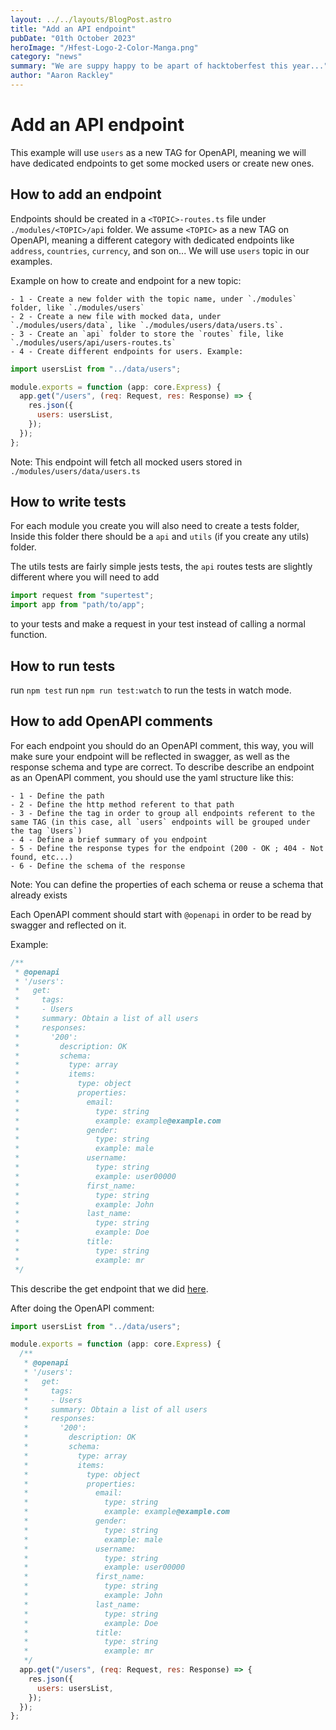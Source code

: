 ```yaml
---
layout: ../../layouts/BlogPost.astro
title: "Add an API endpoint"
pubDate: "01th October 2023"
heroImage: "/Hfest-Logo-2-Color-Manga.png"
category: "news"
summary: "We are suppy happy to be apart of hacktoberfest this year..."
author: "Aaron Rackley"
---
```


Add an API endpoint
===================

This example will use `users` as a new TAG for OpenAPI, meaning we will have dedicated endpoints to get some mocked users or create new ones.

How to add an endpoint
----------------------

Endpoints should be created in a `<TOPIC>-routes.ts` file under `./modules/<TOPIC>/api` folder.
We assume `<TOPIC>` as a new TAG on OpenAPI, meaning a different category with dedicated endpoints like `address`, `countries`, `currency`, and son on... We will use `users` topic in our examples.

Example on how to create and endpoint for a new topic:

    - 1 - Create a new folder with the topic name, under `./modules` folder, like `./modules/users`
    - 2 - Create a new file with mocked data, under `./modules/users/data`, like `./modules/users/data/users.ts`.
    - 3 - Create an `api` folder to store the `routes` file, like `./modules/users/api/users-routes.ts`
    - 4 - Create different endpoints for users. Example:

```javascript
import usersList from "../data/users";

module.exports = function (app: core.Express) {
  app.get("/users", (req: Request, res: Response) => {
    res.json({
      users: usersList,
    });
  });
};
```

Note: This endpoint will fetch all mocked users stored in `./modules/users/data/users.ts`

How to write tests
----------------------

For each module you create you will also need to create a tests folder, Inside this folder there should be a `api` and `utils`
(if you create any utils) folder.

The utils tests are fairly simple jests tests, the `api` routes tests are slightly different where you will need to add

```javascript
import request from "supertest";
import app from "path/to/app";
```

to your tests and make a request in your test instead of calling a normal function.

How to run tests
----------------------

run `npm test`
run `npm run test:watch` to run the tests in watch mode.

How to add OpenAPI comments
----------------------

For each endpoint you should do an OpenAPI comment, this way, you will make sure your endpoint will be reflected in swagger, as well as the response schema and type are correct.
To describe describe an endpoint as an OpenAPI comment, you should use the yaml structure like this:

    - 1 - Define the path
    - 2 - Define the http method referent to that path
    - 3 - Define the tag in order to group all endpoints referent to the same TAG (in this case, all `users` endpoints will be grouped under the tag `Users`)
    - 4 - Define a brief summary of you endpoint
    - 5 - Define the response types for the endpoint (200 - OK ; 404 - Not found, etc...)
    - 6 - Define the schema of the response

Note: You can define the properties of each schema or reuse a schema that already exists

Each OpenAPI comment should start with `@openapi` in order to be read by swagger and reflected on it.

Example:

```javascript
/**
 * @openapi
 * '/users':
 *   get:
 *     tags:
 *     - Users
 *     summary: Obtain a list of all users
 *     responses:
 *       '200':
 *         description: OK
 *         schema:
 *           type: array
 *           items:
 *             type: object
 *             properties:
 *               email:
 *                 type: string
 *                 example: example@example.com
 *               gender:
 *                 type: string
 *                 example: male
 *               username:
 *                 type: string
 *                 example: user00000
 *               first_name:
 *                 type: string
 *                 example: John
 *               last_name:
 *                 type: string
 *                 example: Doe
 *               title:
 *                 type: string
 *                 example: mr
 */
```

This describe the get endpoint that we did [here](#how-to-add-an-endpoint).

After doing the OpenAPI comment:

```javascript
import usersList from "../data/users";

module.exports = function (app: core.Express) {
  /**
   * @openapi
   * '/users':
   *   get:
   *     tags:
   *     - Users
   *     summary: Obtain a list of all users
   *     responses:
   *       '200':
   *         description: OK
   *         schema:
   *           type: array
   *           items:
   *             type: object
   *             properties:
   *               email:
   *                 type: string
   *                 example: example@example.com
   *               gender:
   *                 type: string
   *                 example: male
   *               username:
   *                 type: string
   *                 example: user00000
   *               first_name:
   *                 type: string
   *                 example: John
   *               last_name:
   *                 type: string
   *                 example: Doe
   *               title:
   *                 type: string
   *                 example: mr
   */
  app.get("/users", (req: Request, res: Response) => {
    res.json({
      users: usersList,
    });
  });
};
```

